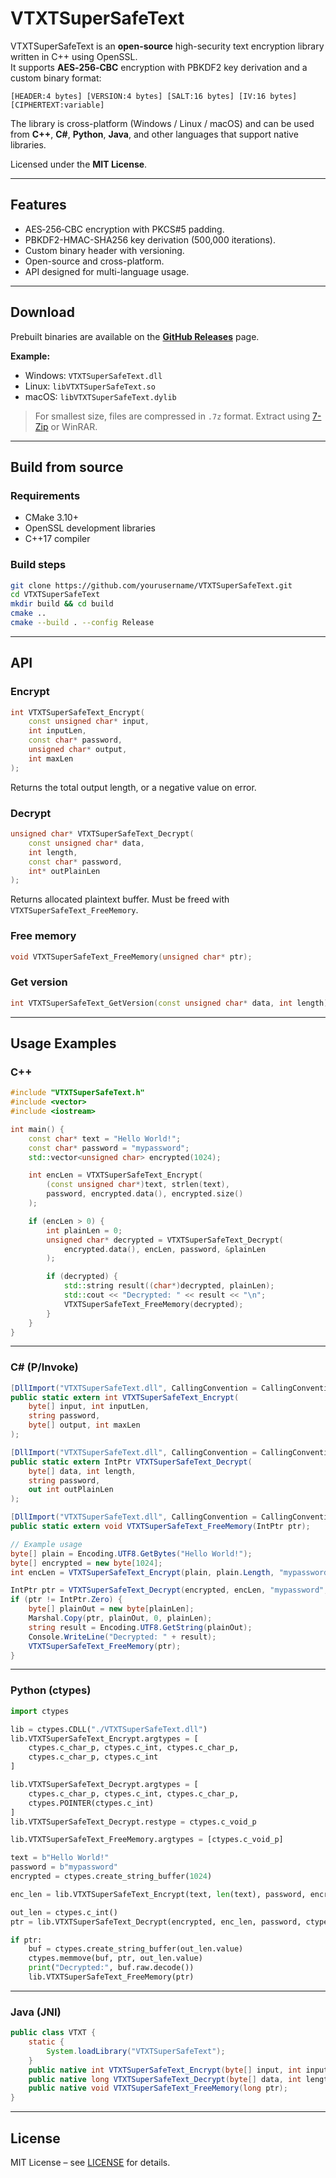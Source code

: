 # VTXTSuperSafeText

VTXTSuperSafeText is an **open-source** high-security text encryption library written in C++ using OpenSSL.  
It supports **AES‑256‑CBC** encryption with PBKDF2 key derivation and a custom binary format:  

```
[HEADER:4 bytes] [VERSION:4 bytes] [SALT:16 bytes] [IV:16 bytes] [CIPHERTEXT:variable]
```

The library is cross-platform (Windows / Linux / macOS) and can be used from **C++**, **C#**, **Python**, **Java**, and other languages that support native libraries.

Licensed under the **MIT License**.

---

## Features
- AES‑256‑CBC encryption with PKCS#5 padding.
- PBKDF2-HMAC-SHA256 key derivation (500,000 iterations).
- Custom binary header with versioning.
- Open-source and cross-platform.
- API designed for multi-language usage.

---

## Download

Prebuilt binaries are available on the **[GitHub Releases](https://github.com/yourusername/VTXTSuperSafeText/releases/latest)** page.

**Example:**
- Windows: `VTXTSuperSafeText.dll`
- Linux: `libVTXTSuperSafeText.so`
- macOS: `libVTXTSuperSafeText.dylib`

> For smallest size, files are compressed in `.7z` format. Extract using [7-Zip](https://www.7-zip.org/) or WinRAR.

---

## Build from source

### Requirements
- CMake 3.10+
- OpenSSL development libraries
- C++17 compiler

### Build steps
```bash
git clone https://github.com/yourusername/VTXTSuperSafeText.git
cd VTXTSuperSafeText
mkdir build && cd build
cmake ..
cmake --build . --config Release
```

---

## API

### Encrypt
```cpp
int VTXTSuperSafeText_Encrypt(
    const unsigned char* input,
    int inputLen,
    const char* password,
    unsigned char* output,
    int maxLen
);
```
Returns the total output length, or a negative value on error.

### Decrypt
```cpp
unsigned char* VTXTSuperSafeText_Decrypt(
    const unsigned char* data,
    int length,
    const char* password,
    int* outPlainLen
);
```
Returns allocated plaintext buffer. Must be freed with `VTXTSuperSafeText_FreeMemory`.

### Free memory
```cpp
void VTXTSuperSafeText_FreeMemory(unsigned char* ptr);
```

### Get version
```cpp
int VTXTSuperSafeText_GetVersion(const unsigned char* data, int length);
```

---

## Usage Examples

### C++
```cpp
#include "VTXTSuperSafeText.h"
#include <vector>
#include <iostream>

int main() {
    const char* text = "Hello World!";
    const char* password = "mypassword";
    std::vector<unsigned char> encrypted(1024);

    int encLen = VTXTSuperSafeText_Encrypt(
        (const unsigned char*)text, strlen(text),
        password, encrypted.data(), encrypted.size()
    );

    if (encLen > 0) {
        int plainLen = 0;
        unsigned char* decrypted = VTXTSuperSafeText_Decrypt(
            encrypted.data(), encLen, password, &plainLen
        );

        if (decrypted) {
            std::string result((char*)decrypted, plainLen);
            std::cout << "Decrypted: " << result << "\n";
            VTXTSuperSafeText_FreeMemory(decrypted);
        }
    }
}
```

---

### C# (P/Invoke)
```csharp
[DllImport("VTXTSuperSafeText.dll", CallingConvention = CallingConvention.Cdecl)]
public static extern int VTXTSuperSafeText_Encrypt(
    byte[] input, int inputLen,
    string password,
    byte[] output, int maxLen
);

[DllImport("VTXTSuperSafeText.dll", CallingConvention = CallingConvention.Cdecl)]
public static extern IntPtr VTXTSuperSafeText_Decrypt(
    byte[] data, int length,
    string password,
    out int outPlainLen
);

[DllImport("VTXTSuperSafeText.dll", CallingConvention = CallingConvention.Cdecl)]
public static extern void VTXTSuperSafeText_FreeMemory(IntPtr ptr);

// Example usage
byte[] plain = Encoding.UTF8.GetBytes("Hello World!");
byte[] encrypted = new byte[1024];
int encLen = VTXTSuperSafeText_Encrypt(plain, plain.Length, "mypassword", encrypted, encrypted.Length);

IntPtr ptr = VTXTSuperSafeText_Decrypt(encrypted, encLen, "mypassword", out int plainLen);
if (ptr != IntPtr.Zero) {
    byte[] plainOut = new byte[plainLen];
    Marshal.Copy(ptr, plainOut, 0, plainLen);
    string result = Encoding.UTF8.GetString(plainOut);
    Console.WriteLine("Decrypted: " + result);
    VTXTSuperSafeText_FreeMemory(ptr);
}
```

---

### Python (ctypes)
```python
import ctypes

lib = ctypes.CDLL("./VTXTSuperSafeText.dll")
lib.VTXTSuperSafeText_Encrypt.argtypes = [
    ctypes.c_char_p, ctypes.c_int, ctypes.c_char_p,
    ctypes.c_char_p, ctypes.c_int
]

lib.VTXTSuperSafeText_Decrypt.argtypes = [
    ctypes.c_char_p, ctypes.c_int, ctypes.c_char_p,
    ctypes.POINTER(ctypes.c_int)
]
lib.VTXTSuperSafeText_Decrypt.restype = ctypes.c_void_p

lib.VTXTSuperSafeText_FreeMemory.argtypes = [ctypes.c_void_p]

text = b"Hello World!"
password = b"mypassword"
encrypted = ctypes.create_string_buffer(1024)

enc_len = lib.VTXTSuperSafeText_Encrypt(text, len(text), password, encrypted, len(encrypted))

out_len = ctypes.c_int()
ptr = lib.VTXTSuperSafeText_Decrypt(encrypted, enc_len, password, ctypes.byref(out_len))

if ptr:
    buf = ctypes.create_string_buffer(out_len.value)
    ctypes.memmove(buf, ptr, out_len.value)
    print("Decrypted:", buf.raw.decode())
    lib.VTXTSuperSafeText_FreeMemory(ptr)
```

---

### Java (JNI)
```java
public class VTXT {
    static {
        System.loadLibrary("VTXTSuperSafeText");
    }
    public native int VTXTSuperSafeText_Encrypt(byte[] input, int inputLen, String password, byte[] output, int maxLen);
    public native long VTXTSuperSafeText_Decrypt(byte[] data, int length, String password, int[] outPlainLen);
    public native void VTXTSuperSafeText_FreeMemory(long ptr);
}
```

---

## License
MIT License – see [LICENSE](LICENSE) for details.
